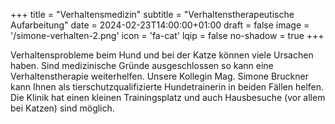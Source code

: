 +++
title = "Verhaltensmedizin"
subtitle = "Verhaltenstherapeutische Aufarbeitung"
date = 2024-02-23T14:00:00+01:00
draft = false
image = '/simone-verhalten-2.png'
icon = 'fa-cat'
lqip = false
no-shadow = true
+++

Verhaltensprobleme beim Hund und bei der Katze können viele Ursachen
haben. Sind medizinische Gründe ausgeschlossen so kann eine
Verhaltenstherapie weiterhelfen. Unsere Kollegin Mag. Simone Bruckner
kann Ihnen als tierschutzqualifizierte Hundetrainerin in beiden Fällen
helfen. Die Klinik hat einen kleinen Trainingsplatz und auch Hausbesuche
(vor allem bei Katzen) sind möglich.
